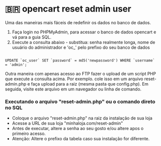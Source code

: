 # 🇧🇷 opencart reset admin user

Uma das maneiras mais fáceis de redefinir os dados no banco de dados.

1. Faça login no PHPMyAdmin, para acessar o banco de dados opencart e vá para a guia SQL.
2. Execute a consulta abaixo - substitua: senha realmente longa, nome de usuário do administrador e 'oc_' pelo prefixo do seu banco de dados
<code>
UPDATE `oc_user` SET `password` = md5('newpassword') WHERE `username` = 'admin';
</code>

Outra maneira com apenas acesso ao FTP fazer o upload de um script PHP que execute a consulta acima.
Por exemplo. cole isso em um arquivo reset-admin.php e faça upload para a raiz (mesma pasta que config.php). Em seguida, visite este arquivo em um navegador ou linha de comando.

 ### Executando o arquivo "reset-admin.php" ou o comando direto no SQL
  - Coloque o arquivo "reset-admin.php" na raiz da instalação de sua loja
  - Acesse a URL de sua loja "minhaloja.com/reset-admin"
  - Antes de executar, altere a senha ao seu gosto e/ou altere apos o primeiro acesso.
  - Atenção: Altere o prefixo da tabela caso sua instalação for diferente. 


